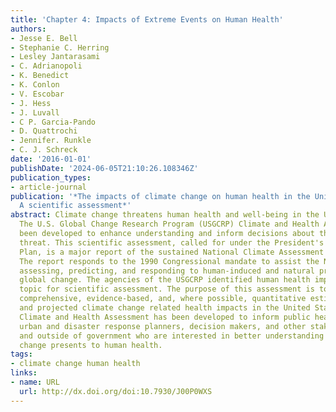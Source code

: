 ```yaml
---
title: 'Chapter 4: Impacts of Extreme Events on Human Health'
authors:
- Jesse E. Bell
- Stephanie C. Herring
- Lesley Jantarasami
- C. Adrianopoli
- K. Benedict
- K. Conlon
- V. Escobar
- J. Hess
- J. Luvall
- C P. Garcia-Pando
- D. Quattrochi
- Jennifer. Runkle
- C. J. Schreck
date: '2016-01-01'
publishDate: '2024-06-05T21:10:26.108346Z'
publication_types:
- article-journal
publication: '*The impacts of climate change on human health in the United States:
  A scientific assessment*'
abstract: Climate change threatens human health and well-being in the United States.
  The U.S. Global Change Research Program (USGCRP) Climate and Health Assessment has
  been developed to enhance understanding and inform decisions about this growing
  threat. This scientific assessment, called for under the President's Climate Action
  Plan, is a major report of the sustained National Climate Assessment (NCA) process.
  The report responds to the 1990 Congressional mandate to assist the Nation in understanding,
  assessing, predicting, and responding to human-induced and natural processes of
  global change. The agencies of the USGCRP identified human health impacts as a high-priority
  topic for scientific assessment. The purpose of this assessment is to provide a
  comprehensive, evidence-based, and, where possible, quantitative estimation of observed
  and projected climate change related health impacts in the United States. The USGCRP
  Climate and Health Assessment has been developed to inform public health officials,
  urban and disaster response planners, decision makers, and other stakeholders within
  and outside of government who are interested in better understanding the risks climate
  change presents to human health.
tags:
- climate change human health
links:
- name: URL
  url: http://dx.doi.org/doi:10.7930/J00P0WXS
---
```

